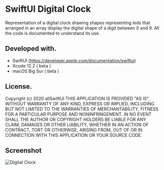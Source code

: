 #  SwiftUI Digital Clock
Representation of a digital clock drawing shapes representing leds that arranged in an array display the digital shape of a digit between 0 and 9.
All the code is documented to understand its use.

## Developed with.
- SwiftUI (https://developer.apple.com/documentation/swiftui)
- Xcode 12.2 ( beta )
- macOS Big Sur ( beta  )

## License.
Copyright (c) 2020 allSwiftUI
THIS APPLICATION IS PROVIDED "AS IS", WITHOUT WARRANTY OF ANY KIND, EXPRESS OR IMPLIED, INCLUDING BUT NOT LIMITED TO THE WARRANTIES OF MERCHANTABILITY, FITNESS FOR A PARTICULAR PURPOSE AND NONINFRINGEMENT. IN NO EVENT SHALL THE AUTHOR OR COPYRIGHT HOLDERS BE LIABLE FOR ANY CLAIM, DAMAGES OR OTHER LIABILITY, WHETHER IN AN ACTION OF CONTRACT, TORT OR OTHERWISE, ARISING FROM, OUT OF OR IN CONNECTION WITH THIS APPLICATION OR YOUR SOURCE CODE.

## Screenshot
![Digital Clock](/SwiftUI_Digital_Clock.jpg)

